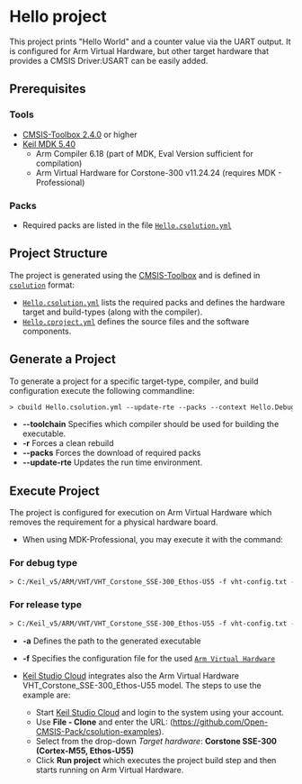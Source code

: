 # Hello project

This project prints "Hello World" and a counter value via the UART output. It is configured for Arm Virtual Hardware, but other target hardware that provides a CMSIS Driver:USART can be easily added.

## Prerequisites

### Tools

- [CMSIS-Toolbox 2.4.0](https://github.com/Open-CMSIS-Pack/cmsis-toolbox/releases) or higher
- [Keil MDK 5.40](https://www2.keil.com/mdk5/)
  - Arm Compiler 6.18 (part of MDK, Eval Version sufficient for compilation)
  - Arm Virtual Hardware for Corstone-300 v11.24.24 (requires MDK - Professional)


### Packs

- Required packs are listed in the file [`Hello.csolution.yml`](./Hello.csolution.yml)

## Project Structure

The project is generated using the [CMSIS-Toolbox](https://github.com/Open-CMSIS-Pack/cmsis-toolbox/blob/main/README.md) and is defined in [`csolution`](https://github.com/Open-CMSIS-Pack/cmsis-toolbox/blob/main/docs/build-tools.md#csolution-invocation) format:


- [`Hello.csolution.yml`](./Hello.csolution.yml) lists the required packs and defines the hardware target and build-types (along with the compiler).
- [`Hello.cproject.yml`](./Hello.cproject.yml) defines the source files and the software components.

## Generate a Project

To generate a project for a specific target-type, compiler, and build configuration execute the following commandline:

```txt
> cbuild Hello.csolution.yml --update-rte --packs --context Hello.Debug+CS300 --toolchain AC6 -r
```

- **--toolchain**   Specifies which compiler should be used for building the executable.
- **-r**            Forces a clean rebuild
- **--packs**       Forces the download of required packs
- **--update-rte**  Updates the run time environment.



## Execute Project

The project is configured for execution on Arm Virtual Hardware which removes the requirement for a physical hardware board.  

- When using MDK-Professional, you may execute it with the command:

### For debug type
  ```txt
  > C:/Keil_v5/ARM/VHT/VHT_Corstone_SSE-300_Ethos-U55 -f vht-config.txt -a ./out/Debug/Hello.axf
```

### For release type
  ```txt
  > C:/Keil_v5/ARM/VHT/VHT_Corstone_SSE-300_Ethos-U55 -f vht-config.txt -a ./out/Release/Hello.axf
  ```

- **-a**  Defines the path to the generated executable 
- **-f**  Specifies the configuration file for the used [`Arm Virtual Hardware`](https://arm-software.github.io/AVH/main/overview/html/index.html)


- [Keil Studio Cloud](https://studio.keil.arm.com/) integrates also the Arm Virtual Hardware VHT_Corstone_SSE-300_Ethos-U55 model. The steps to use the example are:
  - Start [Keil Studio Cloud](https://studio.keil.arm.com/) and login to the system using your account.
  - Use **File - Clone** and enter the URL: (https://github.com/Open-CMSIS-Pack/csolution-examples).
  - Select from the drop-down *Target hardware*: **Corstone SSE-300 (Cortex-M55, Ethos-U55)**
  - Click **Run project** which executes the project build step and then starts running on Arm Virtual Hardware.
